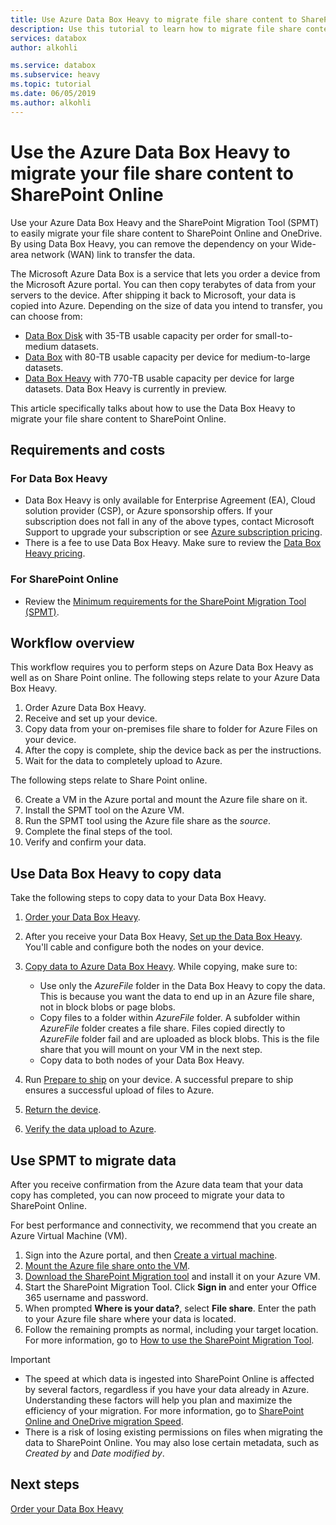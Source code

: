 ```yaml
---
title: Use Azure Data Box Heavy to migrate file share content to SharePoint Online| Microsoft Docs
description: Use this tutorial to learn how to migrate file share content to Share Point Online using your Azure Data Box Heavy
services: databox
author: alkohli

ms.service: databox
ms.subservice: heavy
ms.topic: tutorial
ms.date: 06/05/2019
ms.author: alkohli
---
```


# Use the Azure Data Box Heavy to migrate your file share content to SharePoint Online

Use your Azure Data Box Heavy and the SharePoint Migration Tool (SPMT) to easily migrate your file share content to SharePoint Online and OneDrive. By using Data Box Heavy, you can remove the dependency on your Wide-area network (WAN) link to transfer the data.

The Microsoft Azure Data Box is a service that lets you order a device from the Microsoft Azure portal. You can then copy terabytes of data from your servers to the device. After shipping it back to Microsoft, your data is copied into Azure. Depending on the size of data you intend to transfer, you can choose from:

- [Data Box Disk](https://docs.microsoft.com/azure/databox/data-box-disk-overview) with 35-TB usable capacity per order for small-to-medium datasets.
- [Data Box](https://docs.microsoft.com/azure/databox/data-box-overview) with 80-TB usable capacity per device for medium-to-large datasets.
- [Data Box Heavy](https://docs.microsoft.com/azure/databox/data-box-heavy-overview) with 770-TB usable capacity per device for large datasets. Data Box Heavy is currently in preview.

This article specifically talks about how to use the Data Box Heavy to migrate your file share content to SharePoint Online.

## Requirements and costs

### For Data Box Heavy

- Data Box Heavy is only available for Enterprise Agreement (EA), Cloud solution provider (CSP), or Azure sponsorship offers. If your subscription does not fall in any of the above types, contact Microsoft Support to upgrade your subscription or see [Azure subscription pricing](https://azure.microsoft.com/pricing/).
- There is a fee to use Data Box Heavy. Make sure to review the [Data Box Heavy pricing](https://azure.microsoft.com/pricing/details/databox/heavy/).


### For SharePoint Online

- Review the [Minimum requirements for the SharePoint Migration Tool (SPMT)](https://docs.microsoft.com/sharepointmigration/how-to-use-the-sharepoint-migration-tool).

## Workflow overview

This workflow requires you to perform steps on Azure Data Box Heavy as well as on Share Point online.
The following steps relate to your Azure Data Box Heavy.

1. Order Azure Data Box Heavy.
2. Receive and set up your device.
3. Copy data from your on-premises file share to folder for Azure Files on your device.
4. After the copy is complete, ship the device back as per the instructions.
5. Wait for the data to completely upload to Azure.

The following steps relate to Share Point online.

6. Create a VM in the Azure portal and mount the Azure file share on it.
7. Install the SPMT tool on the Azure VM.
8. Run the SPMT tool using the Azure file share as the *source*.
9. Complete the final steps of the tool.
10. Verify and confirm your data.

## Use Data Box Heavy to copy data

Take the following steps to copy data to your Data Box Heavy.

1. [Order your Data Box Heavy](data-box-heavy-deploy-ordered.md).
2. After you receive your Data Box Heavy, [Set up the Data Box Heavy](data-box-heavy-deploy-set-up.md). You'll cable and configure both the nodes on your device.
3. [Copy data to Azure Data Box Heavy](data-box-heavy-deploy-copy-data.md). While copying, make sure to:

    - Use only the *AzureFile* folder in the Data Box Heavy to copy the data. This is because you want the data to end up in an Azure file share, not in block blobs or page blobs.
    - Copy files to a folder within *AzureFile* folder. A subfolder within *AzureFile* folder creates a file share. Files copied directly to *AzureFile* folder fail and are uploaded as block blobs. This is the file share that you will mount on your VM in the next step.
    - Copy data to both nodes of your Data Box Heavy.
3. Run [Prepare to ship](data-box-heavy-deploy-picked-up.md#prepare-to-ship) on your device. A successful prepare to ship ensures a successful upload of files to Azure.
4. [Return the device](data-box-heavy-deploy-picked-up.md#ship-data-box-heavy-back).
5. [Verify the data upload to Azure](data-box-heavy-deploy-picked-up.md#verify-data-upload-to-azure).

## Use SPMT to migrate data

After you receive confirmation from the Azure data team that your data copy has completed, you can now proceed to migrate your data to SharePoint Online.

For best performance and connectivity, we recommend that you create an Azure Virtual Machine (VM).

1. Sign into the Azure portal, and then [Create a virtual machine](../virtual-machines/windows/quick-create-portal.md).
2. [Mount the Azure file share onto the VM](../storage/files/storage-how-to-use-files-windows.md#mount-the-azure-file-share-with-file-explorer).
3. [Download the SharePoint Migration tool](http://spmtreleasescus.blob.core.windows.net/install/default.htm) and install it on your Azure VM.
4. Start the SharePoint Migration Tool. Click **Sign in** and enter your Office 365 username and password.
5. When prompted **Where is your data?**, select **File share**. Enter the path to your Azure file share where your data is located.
6. Follow the remaining prompts as normal, including your target location. For more information, go to [How to use the SharePoint Migration Tool](https://docs.microsoft.com/sharepointmigration/how-to-use-the-sharepoint-migration-tool).

> [!IMPORTANT]
> - The speed at which data is ingested into SharePoint Online is affected by several factors, regardless if you have your data already in Azure. Understanding these factors will help you plan and maximize the efficiency of your migration.  For more information, go to [SharePoint Online and OneDrive migration Speed](/sharepointmigration/sharepoint-online-and-onedrive-migration-speed).
> - There is a risk of losing existing permissions on files when migrating the data to SharePoint Online. You may also lose certain metadata, such as *Created by* and *Date modified by*.

## Next steps

[Order your Data Box Heavy](./data-box-heavy-deploy-ordered.md)
